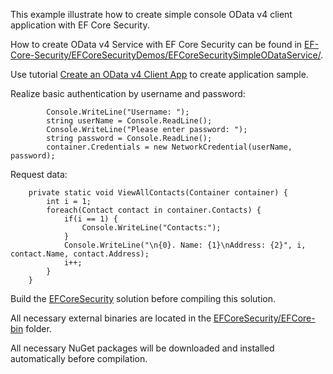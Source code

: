This example illustrate how to create simple console OData v4 client application with EF Core Security.  

How to create OData v4 Service with EF Core Security can be found in [EF-Core-Security/EFCoreSecurityDemos/EFCoreSecuritySimpleODataService/](https://github.com/DevExpress/EF-Core-Security/tree/master/EFCoreSecurityDemos/EFCoreSecuritySimpleODataService).

Use tutorial [Create an OData v4 Client App](http://www.asp.net/web-api/overview/odata-support-in-aspnet-web-api/odata-v4/create-an-odata-v4-client-app) to create application sample.

Realize basic authentication by username and password:

            Console.WriteLine("Username: ");
            string userName = Console.ReadLine();
            Console.WriteLine("Please enter password: ");
            string password = Console.ReadLine();
            container.Credentials = new NetworkCredential(userName, password);

Request data:

        private static void ViewAllContacts(Container container) {
            int i = 1;
            foreach(Contact contact in container.Contacts) {
                if(i == 1) {
                    Console.WriteLine("Contacts:");
                }
                Console.WriteLine("\n{0}. Name: {1}\nAddress: {2}", i, contact.Name, contact.Address);
                i++;
            }
        }

Build the [EFCoreSecurity](https://github.com/DevExpress/EF-Core-Security/tree/master/EFCoreSecurity) solution before compiling this solution.

All necessary external binaries are located in the [EFCoreSecurity/EFCore-bin](https://github.com/DevExpress/EF-Core-Security/tree/master/EFCoreSecurity/EFCore-bin) folder.

All necessary NuGet packages will be downloaded and installed automatically before compilation.

